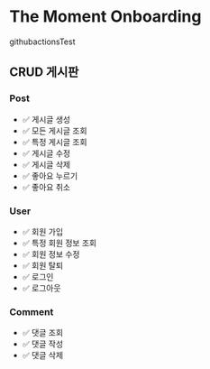 # The Moment Onboarding

githubactionsTest

## CRUD 게시판

### Post

* ✅ 게시글 생성
* ✅ 모든 게시글 조회
* ✅ 특정 게시글 조회
* ✅ 게시글 수정
* ✅ 게시글 삭제
* ✅ 좋아요 누르기
* ✅ 좋아요 취소

### User
* ✅ 회원 가입
* ✅ 특정 회원 정보 조회
* ✅ 회원 정보 수정
* ✅ 회원 탈퇴
* ✅ 로그인
* ✅ 로그아웃

### Comment
* ✅ 댓글 조회
* ✅ 댓글 작성
* ✅ 댓글 삭제
